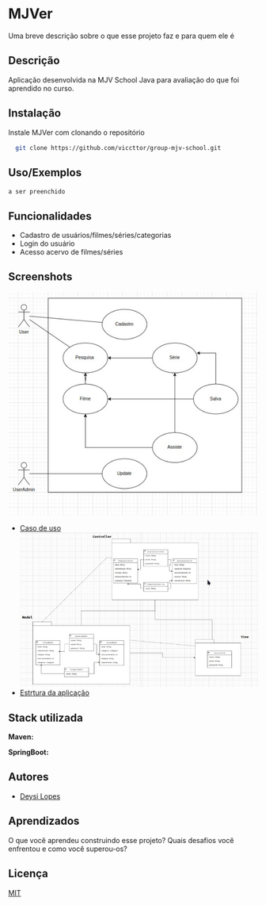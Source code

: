 
# MJVer

Uma breve descrição sobre o que esse projeto faz e para quem ele é


## Descrição
Aplicação desenvolvida na MJV School Java para avaliação do que foi aprendido no curso.
## Instalação

Instale MJVer com clonando o repositório

```bash
  git clone https://github.com/viccttor/group-mjv-school.git
```
    
## Uso/Exemplos

```
a ser preenchido
```


## Funcionalidades

- Cadastro de usuários/filmes/séries/categorias
- Login do usuário
- Acesso acervo de filmes/séries



## Screenshots

![Usuário caso de uso](UsecaseUser.jpeg)
- [Caso de uso](https://drive.google.com/file/d/1dmGTrkD596eeozXSV1_BNwkSERJUF7bh/view?usp=sharing)
![Estrutura da aplicação](mvc.jpeg)
- [Estrtura da aplicação](https://drive.google.com/file/d/1R05lyJ8fD_efIApEuW9z1KCLOuqgTlED/view?usp=sharing)

## Stack utilizada

**Maven:** 

**SpringBoot:** 


## Autores

- [Deysi Lopes](https://github.com/DeysiLopes)


## Aprendizados

O que você aprendeu construindo esse projeto? Quais desafios você enfrentou e como você superou-os?


## Licença

[MIT](https://choosealicense.com/licenses/mit/)

